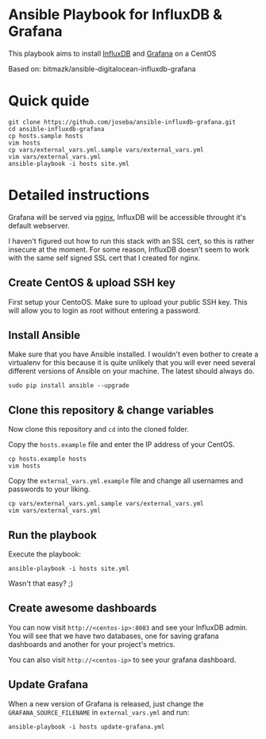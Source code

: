 # Ansible Playbook for InfluxDB & Grafana

This playbook aims to install [InfluxDB](http://influxdb.com/) and
[Grafana](http://grafana.org/) on a CentOS

Based on: bitmazk/ansible-digitalocean-influxdb-grafana

# Quick quide

```
git clone https://github.com/joseba/ansible-influxdb-grafana.git
cd ansible-influxdb-grafana
cp hosts.sample hosts
vim hosts
cp vars/external_vars.yml.sample vars/external_vars.yml
vim vars/external_vars.yml
ansible-playbook -i hosts site.yml
```

# Detailed instructions

Grafana will be served via [nginx](http://nginx.org/), InfluxDB will be
accessible throught it's default webserver.

I haven't figured out how to run this stack with an SSL cert, so this is rather
insecure at the moment. For some reason, InfluxDB doesn't seem to work with
the same self signed SSL cert that I created for nginx.

## Create CentOS & upload SSH key

First setup your CentoOS. Make sure to upload your public
SSH key. This will allow you to login as root without entering a password.

## Install Ansible

Make sure that you have Ansible installed. I wouldn't even bother to create a
virtualenv for this because it is quite unlikely that you will ever need
several different versions of Ansible on your machine. The latest should always
do.

```
sudo pip install ansible --upgrade
```

## Clone this repository & change variables

Now clone this repository and ``cd`` into the cloned folder.

Copy the ``hosts.example`` file and enter the IP address of your CentOS.

```
cp hosts.example hosts
vim hosts
```

Copy the ``external_vars.yml.example`` file and change all usernames and
passwords to your liking.

```
cp vars/external_vars.yml.sample vars/external_vars.yml
vim vars/external_vars.yml
```

## Run the playbook

Execute the playbook:

```
ansible-playbook -i hosts site.yml
```

Wasn't that easy? ;)

## Create awesome dashboards

You can now visit ``http://<centos-ip>:8083`` and see your InfluxDB admin.
You will see that we have two databases, one for saving grafana dashboards and
another for your project's metrics.

You can also visit ``http://<centos-ip>`` to see your grafana dashboard.

## Update Grafana

When a new version of Grafana is released, just change the
``GRAFANA_SOURCE_FILENAME`` in ``external_vars.yml`` and run:

```
ansible-playbook -i hosts update-grafana.yml
```
